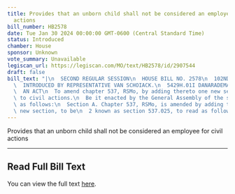 ```yaml
---
title: Provides that an unborn child shall not be considered an employee for civil
  actions
bill_number: HB2578
date: Tue Jan 30 2024 00:00:00 GMT-0600 (Central Standard Time)
status: Introduced
chamber: House
sponsor: Unknown
vote_summary: Unavailable
legiscan_url: https://legiscan.com/MO/text/HB2578/id/2907544
draft: false
bill_text: "|\n  SECOND REGULAR SESSION\n  HOUSE BILL NO. 2578\n  102ND GENERAL ASSEMBLY\n\
  \  INTRODUCED BY REPRESENTATIVE VAN SCHOIACK.\n  5429H.01I DANARADEMANMILLER,ChiefClerk\n\
  \  AN ACT\n  To amend chapter 537, RSMo, by adding thereto one new section relating\
  \ to civil actions.\n  Be it enacted by the General Assembly of the state of Missouri,\
  \ as follows:\n  Section A. Chapter 537, RSMo, is amended by adding thereto one\
  \ new section, to be\n  2 known as section 537.025, to read as follows:"
---
```

Provides that an unborn child shall not be considered an employee for civil actions

---

## Read Full Bill Text

You can view the full text [here](https://legiscan.com/MO/text/HB2578/id/2907544).
